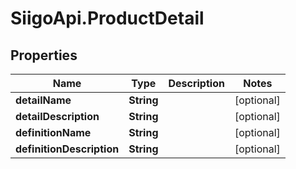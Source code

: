 # SiigoApi.ProductDetail

## Properties

Name | Type | Description | Notes
------------ | ------------- | ------------- | -------------
**detailName** | **String** |  | [optional] 
**detailDescription** | **String** |  | [optional] 
**definitionName** | **String** |  | [optional] 
**definitionDescription** | **String** |  | [optional] 


